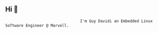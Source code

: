 ## Hi 👋
                                     I'm Guy Davidi an Embedded Linux Software Engineer @ Marvell.

<!--
<!--

---
<!-- 
[![GitHub Streak](https://streak-stats.demolab.com/?user=guy-davidi)](https://git.io/streak-stats)
---

   📫 •[Linkedin](https://www.linkedin.com/in/guy-davidi/) •
